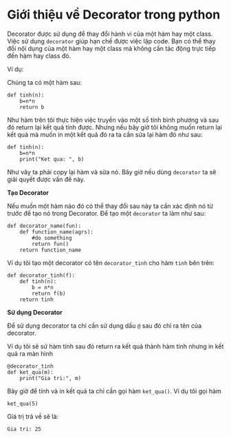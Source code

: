 # Giới thiệu về Decorator trong python

Decorator được sử dụng để thay đổi hành vi của một hàm hay một class. Việc sử dụng `decorator` giúp hạn chế được việc lặp code. Bạn có thể thay đổi nội dụng của một hàm hay một class mà không cần tác động trực tiếp đến hàm hay class đó.

Ví dụ:

Chúng ta có một hàm sau:

```
def tinh(n):
    b=n*n
    return b
```

Như hàm trên tôi thực hiện việc truyền vào một số tính bình phương và sau đó return lại kết quả tính được. Nhưng nếu bây giờ tôi không muốn return lại kết quả mà muốn in một kết quả đó ra ta cần sửa lại hàm đó như sau:

```
def tinh(n):
    b=n*n
    print("Ket qua: ", b)
```

Như vâỵ ta phải copy lại hàm và sửa nó. Bây giờ nếu dùng `decorator` ta sẽ giải quyết được vấn đề này.

**Tạo Decorator**

Nếu muốn một hàm nào đó có thể thay đổi sau này ta cần xác định nó từ trước để tạo nó trong Decorator. Để tạo một `decorator` ta làm như sau:

```
def decorator_name(fun):
    def function_name(agrs):
        #do something
        return fun()
    return function_name
```

Ví dụ tôi tạo một decorator có tên `decorator_tinh` cho hàm `tinh` bên trên:

```
def decorator_tinh(f):
    def tinh(n):
        b = n*n
        return f(b)
    return tinh
```

**Sử dụng Decorator**

Để sử dụng decorator ta chỉ cần sử dụng dấu `@` sau đó chỉ ra tên của decorator.

Ví dụ tôi sẽ sử hàm tính sau đó return ra kết quả thành hàm tính nhưng in kết quả ra màn hình

```
@decorator_tinh
def ket_qua(m):
    print("Gia tri:", m)
```

Bây giờ để tính và in kết quả ta chỉ cần gọi hàm `ket_qua()`. Ví dụ tôi gọi hàm

```
ket_qua(5)
```

Giá trị trả về sẽ là:

```
Gia tri: 25
```
